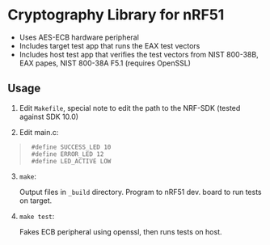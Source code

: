 # Cryptography Library for nRF51

- Uses AES-ECB hardware peripheral
- Includes target test app that runs the EAX test vectors
- Includes host test app that verifies the test vectors from NIST
  800-38B, EAX papes, NIST 800-38A F5.1 (requires OpenSSL)

## Usage

1. Edit `Makefile`, special note to edit the path to the NRF-SDK
   (tested against SDK 10.0)
   
2. Edit main.c:

>      #define SUCCESS_LED 10
>      #define ERROR_LED 12
>      #define LED_ACTIVE LOW

3. `make`: 

	Output files in `_build` directory. Program to nRF51 dev. board to
    run tests on target.

4. `make test`: 

	Fakes ECB peripheral using openssl, then runs tests on host.
